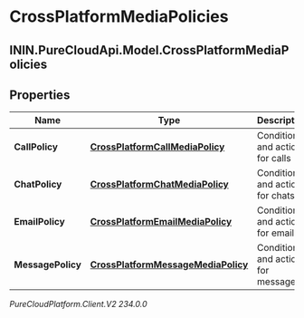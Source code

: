 # CrossPlatformMediaPolicies

## ININ.PureCloudApi.Model.CrossPlatformMediaPolicies

## Properties

|Name | Type | Description | Notes|
|------------ | ------------- | ------------- | -------------|
| **CallPolicy** | [**CrossPlatformCallMediaPolicy**](CrossPlatformCallMediaPolicy) | Conditions and actions for calls | [optional] |
| **ChatPolicy** | [**CrossPlatformChatMediaPolicy**](CrossPlatformChatMediaPolicy) | Conditions and actions for chats | [optional] |
| **EmailPolicy** | [**CrossPlatformEmailMediaPolicy**](CrossPlatformEmailMediaPolicy) | Conditions and actions for emails | [optional] |
| **MessagePolicy** | [**CrossPlatformMessageMediaPolicy**](CrossPlatformMessageMediaPolicy) | Conditions and actions for messages | [optional] |



_PureCloudPlatform.Client.V2 234.0.0_
